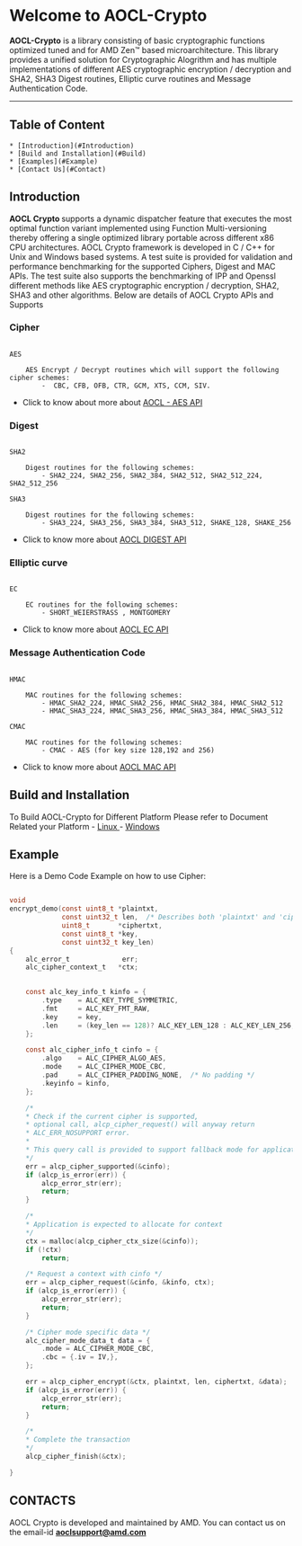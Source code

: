 
# Welcome to AOCL-Crypto

<b>AOCL-Crypto</b> is a library consisting of basic cryptographic functions optimized  tuned and for AMD Zen™ based microarchitecture. This library provides a unified solution for Cryptographic Alogrithm and has multiple implementations of different AES cryptographic encryption / decryption and SHA2, SHA3 Digest routines, Elliptic curve routines and Message Authentication Code.

---

## Table of Content
    * [Introduction](#Introduction)
    * [Build and Installation](#Build)
    * [Examples](#Example)
    * [Contact Us](#Contact)


<div id="Introduction" name="Introduction"></div>

## Introduction

<b> AOCL Crypto </b> supports a dynamic dispatcher feature that executes the most optimal function variant implemented using Function Multi-versioning thereby offering a single optimized library portable across different x86 CPU architectures. 
AOCL Crypto framework is developed in C / C++ for Unix and Windows based systems. A test suite is provided for validation and performance benchmarking for the supported Ciphers, Digest and MAC APIs. The test suite also supports the benchmarking of IPP and Openssl different methods like AES cryptographic encryption / decryption, SHA2, SHA3 and other algorithms. Below are details of AOCL Crypto APIs and Supports

### Cipher   

```
 
AES 
    
    AES Encrypt / Decrypt routines which will support the following cipher schemes:
        -  CBC, CFB, OFB, CTR, GCM, XTS, CCM, SIV.
```
-   Click to know about more about [AOCL - AES API](group__cipher.html)

### Digest

```

SHA2

    Digest routines for the following schemes:
        - SHA2_224, SHA2_256, SHA2_384, SHA2_512, SHA2_512_224, SHA2_512_256

SHA3

    Digest routines for the following schemes:
        - SHA3_224, SHA3_256, SHA3_384, SHA3_512, SHAKE_128, SHAKE_256    
```

- Click to know more about [AOCL DIGEST API](group__digest.html)


### Elliptic curve

```

EC 

    EC routines for the following schemes:
        - SHORT_WEIERSTRASS , MONTGOMERY

```

- Click to know more about [AOCL EC API](group__ec.html)


### Message Authentication Code

```

HMAC 

    MAC routines for the following schemes:
        - HMAC_SHA2_224, HMAC_SHA2_256, HMAC_SHA2_384, HMAC_SHA2_512
        - HMAC_SHA3_224, HMAC_SHA3_256, HMAC_SHA3_384, HMAC_SHA3_512

CMAC 

    MAC routines for the following schemes:
        - CMAC - AES (for key size 128,192 and 256)
```

- Click to know more about [AOCL MAC API](group__mac.html)

<div id = "Build" name="Build"></div>

## Build and Installation

To Build AOCL-Crypto for Different Platform Please refer to Document Related your Platform
    - [ Linux ](md_Combine_build.html#md_BUILD)
    - [ Windows  ](md_Combine_build.html#md_BUILD_Windows)

<div id = "Example"></div>

## Example

Here is a Demo Code Example on how to use Cipher:

```c

void
encrypt_demo(const uint8_t *plaintxt,
             const uint32_t len,  /* Describes both 'plaintxt' and 'ciphertxt' */
             uint8_t       *ciphertxt,
             const uint8_t *key,
             const uint32_t key_len)
{
    alc_error_t             err;
    alc_cipher_context_t   *ctx;

    
    const alc_key_info_t kinfo = {
        .type    = ALC_KEY_TYPE_SYMMETRIC,
        .fmt     = ALC_KEY_FMT_RAW,
        .key     = key,
        .len     = (key_len == 128)? ALC_KEY_LEN_128 : ALC_KEY_LEN_256,
    };

    const alc_cipher_info_t cinfo = {
        .algo    = ALC_CIPHER_ALGO_AES,
        .mode    = ALC_CIPHER_MODE_CBC,
        .pad     = ALC_CIPHER_PADDING_NONE,  /* No padding */
        .keyinfo = kinfo,
    };

    /*
    * Check if the current cipher is supported,
    * optional call, alcp_cipher_request() will anyway return
    * ALC_ERR_NOSUPPORT error.
    *
    * This query call is provided to support fallback mode for applications
    */
    err = alcp_cipher_supported(&cinfo);
    if (alcp_is_error(err)) {
        alcp_error_str(err);
        return;
    }

    /*
    * Application is expected to allocate for context
    */
    ctx = malloc(alcp_cipher_ctx_size(&cinfo));
    if (!ctx)
        return;

    /* Request a context with cinfo */
    err = alcp_cipher_request(&cinfo, &kinfo, ctx);
    if (alcp_is_error(err)) {
        alcp_error_str(err);
        return;
    }

    /* Cipher mode specific data */
    alc_cipher_mode_data_t data = {
        .mode = ALC_CIPHER_MODE_CBC,
        .cbc = {.iv = IV,},
    };

    err = alcp_cipher_encrypt(&ctx, plaintxt, len, ciphertxt, &data);
    if (alcp_is_error(err)) {
        alcp_error_str(err);
        return;
    }

    /*
    * Complete the transaction
    */
    alcp_cipher_finish(&ctx);

}

```

<div id = "Contact"></div>

## CONTACTS

AOCL Crypto is developed and maintained by AMD. You can contact us on the email-id <b>[aoclsupport@amd.com](mailto:aoclsupport@amd.com)</b>